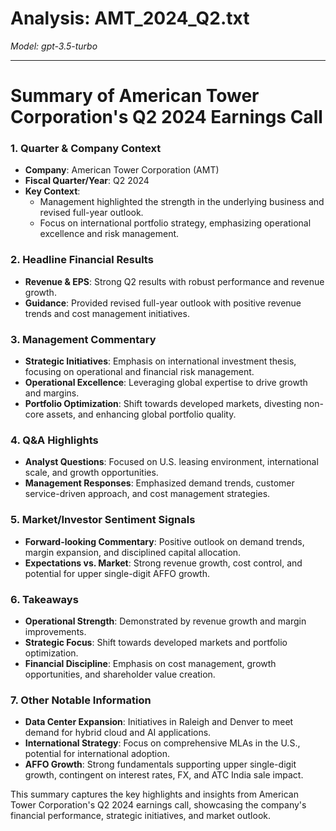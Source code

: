 # Analysis: AMT_2024_Q2.txt

*Model: gpt-3.5-turbo*

---

# Summary of American Tower Corporation's Q2 2024 Earnings Call

### 1. Quarter & Company Context
- **Company**: American Tower Corporation (AMT)
- **Fiscal Quarter/Year**: Q2 2024
- **Key Context**: 
  - Management highlighted the strength in the underlying business and revised full-year outlook.
  - Focus on international portfolio strategy, emphasizing operational excellence and risk management.

### 2. Headline Financial Results
- **Revenue & EPS**: Strong Q2 results with robust performance and revenue growth.
- **Guidance**: Provided revised full-year outlook with positive revenue trends and cost management initiatives.

### 3. Management Commentary
- **Strategic Initiatives**: Emphasis on international investment thesis, focusing on operational and financial risk management.
- **Operational Excellence**: Leveraging global expertise to drive growth and margins.
- **Portfolio Optimization**: Shift towards developed markets, divesting non-core assets, and enhancing global portfolio quality.

### 4. Q&A Highlights
- **Analyst Questions**: Focused on U.S. leasing environment, international scale, and growth opportunities.
- **Management Responses**: Emphasized demand trends, customer service-driven approach, and cost management strategies.

### 5. Market/Investor Sentiment Signals
- **Forward-looking Commentary**: Positive outlook on demand trends, margin expansion, and disciplined capital allocation.
- **Expectations vs. Market**: Strong revenue growth, cost control, and potential for upper single-digit AFFO growth.

### 6. Takeaways
- **Operational Strength**: Demonstrated by revenue growth and margin improvements.
- **Strategic Focus**: Shift towards developed markets and portfolio optimization.
- **Financial Discipline**: Emphasis on cost management, growth opportunities, and shareholder value creation.

### 7. Other Notable Information
- **Data Center Expansion**: Initiatives in Raleigh and Denver to meet demand for hybrid cloud and AI applications.
- **International Strategy**: Focus on comprehensive MLAs in the U.S., potential for international adoption.
- **AFFO Growth**: Strong fundamentals supporting upper single-digit growth, contingent on interest rates, FX, and ATC India sale impact.

This summary captures the key highlights and insights from American Tower Corporation's Q2 2024 earnings call, showcasing the company's financial performance, strategic initiatives, and market outlook.